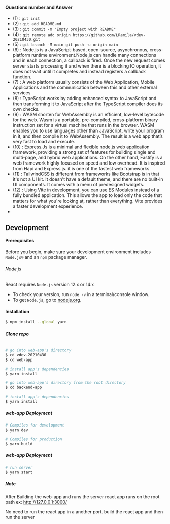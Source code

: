 #### Questions number and Answer
- (1) : ``` git init ```
- (2) : ``` git add README.md ```
- (3) : ``` git commit -m "Empty project with README" ```
- (4) : ``` git remote add origin https://github.com/LRamila/vdev-20210430.git ```
- (5) : ``` git branch -M main git push -u origin main ```
- (6) : Node.js is a JavaScript-based, open-source, asynchronous, cross-platform     runtime environment.Node.js can handle many connections and in each connection, a callback is fired. Once the new request comes server starts processing it and when there is a blocking IO operation, it does not wait until it completes and instead registers a callback function. 
- (7) :  A web platform usually consists of the Web Application, Mobile Applications and the communication between this and other external services
- (8) :  TypeScript works by adding enhanced syntax to JavaScript and then transforming it to JavaScript after the TypeScript compiler does its own checks.
- (9) :  WASM shorten for WebAssembly is an efficient, low-level bytecode for the web. Wasm is a portable, pre-compiled, cross-platform binary instruction set for a virtual machine that runs in the browser. WASM enables you to use languages other than JavaScript, write your program in it, and then compile it to WebAssembly. The result is a web app that’s very fast to load and execute. 
- (10) : Express.Js is a minimal and flexible node.js web application framework, providing a strong set of features for building single and multi-page, and hybrid web applications. On the other hand, Fastify is a web framework highly focused on speed and low overhead. It is inspired from Hapi and Express.js. it is one of the fastest web frameworks 
- (11) : TailwindCSS is different from frameworks like Bootstrap is in that it's not a UI kit. It doesn't have a default theme, and there are no built-in UI components. It comes with a menu of predesigned widgets. 
- (12) : Using Vite in development, you can use ES Modules instead of a fully bundled application. This allows the app to load only the code that matters for what you're looking at, rather than everything. Vite provides a faster development experience. 
- 
## Development

#### Prerequisites
Before you begin, make sure your development environment includes `Node.js®` and an `npm` package manager.

###### Node.js
React requires `Node.js` version 12.x or 14.x

- To check your version, run `node -v` in a terminal/console window.
- To get `Node.js`, go to [nodejs.org](https://nodejs.org/).

#### Installation
``` bash
$ npm install --global yarn
```
##### Clone repo

``` bash

# go into web-app's directory
$ cd vdev-20210430
$ cd web-app

# install app's dependencies
$ yarn install

# go into web-app's directory from the root directory
$ cd backend-app

# install app's dependencies
$ yarn install

```

##### web-app Deployment
``` bash
# Compiles for development
$ yarn dev

# Compiles for production
$ yarn build
```
##### web-app Deployment
``` bash
# run server
$ yarn start

```
##### Note
After Building the web-app and runs the server react app runs on the root path
ex: http://127.0.0.1:3000/

No need to run the react app in a another port. build the react app and then run the server
